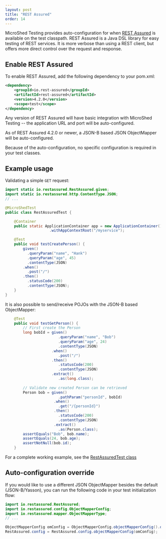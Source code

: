 ```yaml
---
layout: post
title: "REST Assured"
order: 14
---
```


MicroShed Testing provides auto-configuration for when [REST Assured](https://github.com/rest-assured/rest-assured) is available on the test classpath. REST Assured is a Java DSL library for easy testing of REST services. It is more verbose than using a REST client, but offers more direct control over the request and response.

## Enable REST Assured

To enable REST Assured, add the following dependency to your pom.xml:

```xml
<dependency>
    <groupId>io.rest-assured</groupId>
    <artifactId>rest-assured</artifactId>
    <version>4.2.0</version>
    <scope>test</scope>
</dependency>
```

Any version of REST Assured will have basic integration with MicroShed Testing -- the application URL and port will be auto-configured.

As of REST Assured 4.2.0 or newer, a JSON-B based JSON ObjectMapper will be auto-configured.

Because of the auto-configuration, no specific configuration is required in your test classes.

## Example usage

Validating a simple `GET` request:

```java
import static io.restassured.RestAssured.given;
import static io.restassured.http.ContentType.JSON;
// ...

@MicroShedTest
public class RestAssuredTest {

    @Container
    public static ApplicationContainer app = new ApplicationContainer()
                    .withAppContextRoot("/myservice");

    @Test
    public void testCreatePerson() {
        given()
          .queryParam("name", "Hank")
          .queryParam("age", 45)
          .contentType(JSON)
        .when()
          .post("/")
        .then()
          .statusCode(200)
          .contentType(JSON);
    }
}
```

It is also possible to send/receive POJOs with the JSON-B based ObjectMapper:

```java
    @Test
    public void testGetPerson() {
        // First create the Person
        long bobId = given()
                        .queryParam("name", "Bob")
                        .queryParam("age", 24)
                        .contentType(JSON)
                     .when()
                        .post("/")
                     .then()
                        .statusCode(200)
                        .contentType(JSON)
                     .extract()
                        .as(long.class);
                        
        // Validate new created Person can be retrieved
        Person bob = given()
                        .pathParam("personId", bobId)
                      .when()
                        .get("/{personId}")
                      .then()
                        .statusCode(200)
                        .contentType(JSON)
                      .extract()
                        .as(Person.class);
        assertEquals("Bob", bob.name);
        assertEquals(24, bob.age);
        assertNotNull(bob.id);
    }
```

For a complete working example, see the [RestAssuredTest class](https://github.com/MicroShed/microshed-testing/blob/master/sample-apps/everything-app/src/test/java/org/example/app/RestAssuredIT.java)

## Auto-configuration override

If you would like to use a different JSON ObjectMapper besides the default (JSON-B/Yasson), you can run the following code in your test initialization flow:

```java
import io.restassured.RestAssured;
import io.restassured.config.ObjectMapperConfig;
import io.restassured.mapper.ObjectMapperType;
// ...

ObjectMapperConfig omConfig = ObjectMapperConfig.objectMapperConfig().defaultObjectMapperType(ObjectMapperType.JACKSON_2);
RestAssured.config = RestAssured.config.objectMapperConfig(omConfig);
```
